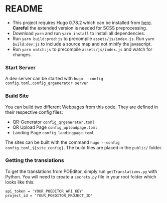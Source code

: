 # README

* This project requires Hugo 0.78.2 which can be installed from [here](https://gohugo.io/getting-started/installing). **Careful** the extended version is needed for SCSS preprocessing.
* Download `yarn` and run `yarn install` to install all dependencies.
* Run `yarn build:prod:js` to precompile `assets/js/index.js`. Run `yarn build:dev:js` to include a source map and not minify the javascript.
* Run `yarn watch:js` to precompile `assets/js/index.js` and watch for changes.

### Start Server

A dev server can be started with `hugo --config config.toml,config_qrgenerator server`

### Build Site

You can build two different Webpages from this code. They are defined in their respective config files:

* QR-Generator `config_qrgenerator.toml`
* QR Upload Page `config_uploadpage.toml`
* Landing Page `config_landingpage.toml`

The sites can be built with the command `hugo --config config.toml,${site_config}`. The build files are placed in the `public/` folder.

### Getting the translations

To get the translations from POEditor, simply run `getTranslations.py` with Python. You will need to create a `secrets.py` file in your root folder which looks like this:

    api_token = 'YOUR_POEDITOR_API_KEY'
    project_id = 'YOUR_POEDITOR_PROJECT_ID'
